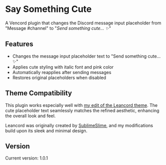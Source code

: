 # Say Something Cute  

A Vencord plugin that changes the Discord message input placeholder from "Message #channel" to "*Send something cute... ✨*"  

## Features  

- Changes the message input placeholder text to "Send something cute... ✨"  
- Applies cute styling with italic font and pink color  
- Automatically reapplies after sending messages  
- Restores original placeholders when disabled  

## Theme Compatibility  

This plugin works especially well with [my edit of the Leancord theme](https://github.com/DHMorse/Leancord/tree/myChanges). The cute placeholder text seamlessly matches the refined aesthetic, enhancing the overall look and feel.  

Leancord was originally created by [SublimeSlime](https://github.com/SublimeSlime/Leancord), and my modifications build upon its sleek and minimal design.  

## Version  

Current version: 1.0.1  
